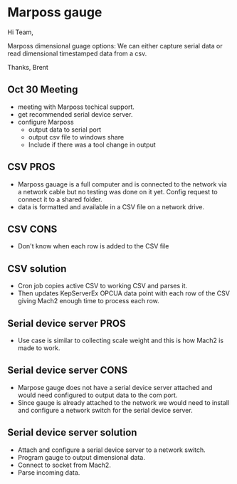 
# Marposs gauge

Hi Team,

Marposs dimensional guage options: We can either capture serial data or read dimensional timestamped data from a csv.

Thanks,
Brent

## Oct 30 Meeting

- meeting with Marposs techical support.
- get recommended serial device server.
- configure Marposs
  - output data to serial port
  - output csv file to windows share
  - Include if there was a tool change in output
  
## CSV PROS

- Marposs gauage is a full computer and is connected to the network via a network cable but no testing was done on it yet. Config request to connect it to a shared folder.
- data is formatted and available in a CSV file on a network drive.

## CSV CONS

- Don't know when each row is added to the CSV file

## CSV solution

- Cron job copies active CSV to working CSV and parses it.
- Then updates KepServerEx OPCUA data point with each row of the CSV giving Mach2 enough time to process each row.

## Serial device server PROS

- Use case is similar to collecting scale weight and this is how Mach2 is made to work.

## Serial device server CONS

- Marpose gauge does not have a serial device server attached and would need configured to output data to the com port.
- Since gauge is already attached to the network we would need to install and configure a network switch for the serial device server.

## Serial device server solution

- Attach and configure a serial device server to a network switch.
- Program gauge to output dimensional data.
- Connect to socket from Mach2.
- Parse incoming data.
